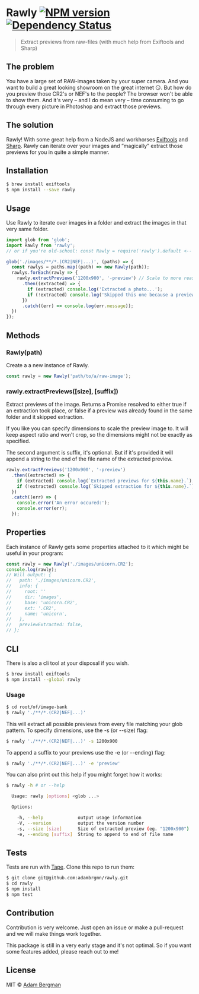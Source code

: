 # Rawly [![NPM version][npm-image]][npm-url] [![Dependency Status][daviddm-image]][daviddm-url]
> Extract previews from raw-files (with much help from Exiftools and Sharp)

## The problem
You have a large set of RAW-images taken by your super camera. And you want to build a great looking showroom on the great internet :smirk:. But how do you preview those CR2's or NEF's to the people? The browser won't be able to show them. And it's very – and I do mean very – time consuming to go through every picture in Photoshop and extract those previews.

## The solution
Rawly!
With some great help from a NodeJS and workhorses [Exiftools](http://www.sno.phy.queensu.ca/~phil/exiftool/) and [Sharp](http://sharp.dimens.io/en/stable/). Rawly can iterate over your images and ”magically” extract those previews for you in quite a simple manner.

## Installation
```sh
$ brew install exiftools
$ npm install --save rawly
```

## Usage
Use Rawly to iterate over images in a folder and extract the images in that very same folder.

```js
import glob from 'glob';
import Rawly from 'rawly';
// or if you're old-school: const Rawly = require('rawly').default <-- important to end with default

glob('./images/**/*.(CR2|NEF|...)', (paths) => {
  const rawlys = paths.map((path) => new Rawly(path));
  rawlys.forEach(rawly => {
    rawly.extractPreviews('1200x900', '-preview') // Scale to more reasonable size and append -preview to the end
      .then((extracted) => {
        if (extracted) console.log('Extracted a photo...');
        if (!extracted) console.log('Skipped this one because a preview was already extracted.');
      })
      .catch((err) => console.log(err.message));
  })
});
```

## Methods
### Rawly(path)
Create a a new instance of Rawly.

```js
const rawly = new Rawly('path/to/a/raw-image');
```

### rawly.extractPreviews([size], [suffix])
Extract previews of the image. Returns a Promise resolved to either true if an extraction took place, or false if a preview was already found in the same folder and it skipped extraction.

If you like you can specify dimensions to scale the preview image to. It will keep aspect ratio and won't crop, so the dimensions might not be exactly as specified.

The second argument is suffix, it's optional. But if it's provided it will append a string to the end of the file name of the extracted preview.

```js
rawly.extractPreviews('1200x900', '-preview')
  .then((extracted) => {
    if (extracted) console.log(`Extracted previews for ${this.name}.`);
    if (!extracted) console.log(`Skipped extraction for ${this.name}.`);
  })
  .catch((err) => {
    console.error('An error occured:');
    console.error(err);
  });
```

## Properties
Each instance of Rawly gets some properties attached to it which might be useful in your program:

```js
const rawly = new Rawly('./images/unicorn.CR2');
console.log(rawly);
// Will output: {
//   path: './images/unicorn.CR2',
//   info: {
//     root: ''
//     dir: 'images',
//     base: 'unicorn.CR2',
//     ext: '.CR2',
//     name: 'unicorn',
//   },
//   previewExtracted: false,
// };
```

## CLI
There is also a cli tool at your disposal if you wish.

```sh
$ brew install exiftools
$ npm install --global rawly
```

### Usage
```sh
$ cd root/of/image-bank
$ rawly './**/*.(CR2|NEF|...)'
```

This will extract all possible previews from every file matching your glob pattern. To specify dimensions, use the -s (or --size) flag:

```sh
$ rawly './**/*.(CR2|NEF|...)' -s 1200x900
```

To append a suffix to your previews use the -e (or --ending) flag:

```sh
$ rawly './**/*.(CR2|NEF|...)' -e 'preview'
```

You can also print out this help if you might forget how it works:

```sh
$ rawly -h # or --help

  Usage: rawly [options] <glob ...>

  Options:

    -h, --help             output usage information
    -V, --version          output the version number
    -s, --size [size]      Size of extracted preview (eg. "1200x900")
    -e, --ending [suffix]  String to append to end of file name

```

## Tests
Tests are run with [Tape](https://github.com/substack/tape).
Clone this repo to run them:

```sh
$ git clone git@github.com:adambrgmn/rawly.git
$ cd rawly
$ npm install
$ npm test
```


## Contribution
Contribution is very welcome. Just open an issue or make a pull-request and we will make things work together.

This package is still in a very early stage and it's not optimal. So if you want some features added, please reach out to me!

## License
MIT © [Adam Bergman](http://fransvilhelm.com)


[npm-image]: https://badge.fury.io/js/rawly.svg
[npm-url]: https://npmjs.org/package/rawly
[daviddm-image]: https://david-dm.org/adambrgmn/rawly.svg?theme=shields.io
[daviddm-url]: https://david-dm.org/adambrgmn/rawly
